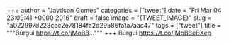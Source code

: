 
+++
author = "Jaydson Gomes"
categories = ["tweet"]
date = "Fri Mar 04 23:09:41 +0000 2016"
draft = false
image = "{TWEET_IMAGE}"
slug = "a022997d223ccc2e78184fa2d29586fa1a7aac47"
tags = ["tweet"]
title = """Búrgui https://t.co/jMoB8..."""
+++
Búrgui https://t.co/jMoB8eBXep
